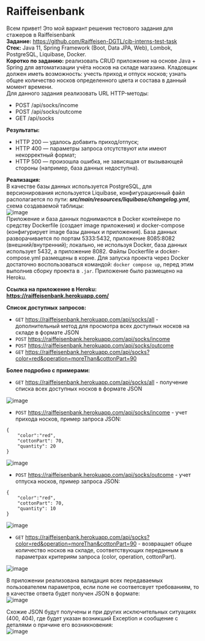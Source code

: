# Raiffeisenbank
Всем привет! Это мой вариант решения тестового задания для стажеров в Raiffeisenbank  
**Задание:** https://github.com/Raiffeisen-DGTL/cib-interns-test-task   
**Стек:** Java 11, Spring Framework (Boot, Data JPA, Web), Lombok, PostgreSQL, Liquibase, Docker.   
**Коротко по заданию:** реализовать CRUD приложение на основе Java + Spring для автоматизации учёта носков на складе магазина. Кладовщик должен иметь возможность: учесть приход и отпуск носков; узнать общее количество носков определенного цвета и состава в данный момент времени.    
Для данного задания реализовать URL HTTP-методы:   
+ POST /api/socks/income   
+ POST /api/socks/outcome   
+ GET /api/socks   
     
**Результаты:**   
+ HTTP 200 — удалось добавить приход/отпуск;   
+ HTTP 400 — параметры запроса отсутствуют или имеют некорректный формат;   
+ HTTP 500 — произошла ошибка, не зависящая от вызывающей стороны (например, база данных недоступна).   
   
**Реализация:**   
В качестве базы данных используется PostgreSQL, для версионирования используется Liquibase, конфигурационный файл располагается по пути: ***src/main/resources/liquibase/changelog.yml***, схема создаваемой таблицы:   
![image](https://github.com/penkovoleg/Raiffeisen/raw/main/image/ShemeDBSocks.png)   
Приложение и база данных поднимаются в Docker контейнере по средству Dockerfile (создает image приложения) и docker-compose (конфигурирует image базы данных и приложения). База данных разворачивается по портам 5333:5432, приложение 8085:8082 (внешний/внутренний); локально, не используя Docker, база данных использует 5432, а приложение 8082. Файлы Dockerfile и docker-compose.yml размещены в корне. Для запуска проекта через Docker достаточно воспользоваться командой: `docker compose up`, перед этим выполнив сборку проекта в `.jar`. Приложение было размещено на Heroku.   
   
**Ссылка на приложение в Heroku:** **https://raiffeisenbank.herokuapp.com/**   
   
**Список доступных запросов:**   
+ `GET` https://raiffeisenbank.herokuapp.com/api/socks/all - дополнительный метод для просмотра всех доступных носков на складе в формате JSON   
+ `POST` https://raiffeisenbank.herokuapp.com/api/socks/income   
+ `POST` https://raiffeisenbank.herokuapp.com/api/socks/outcome   
+ `GET` https://raiffeisenbank.herokuapp.com/api/socks?color=red&operation=moreThan&cottonPart=90   
   
**Более подробно с примерами:**   
+ `GET` https://raiffeisenbank.herokuapp.com/api/socks/all - получение списка всех доступных носков в формате JSON   
   
![image](https://github.com/penkovoleg/Raiffeisen/raw/main/image/ExampleAllRequest.png)   
+ `POST` https://raiffeisenbank.herokuapp.com/api/socks/income - учет прихода носков, пример запроса JSON:  
```
{   
    "color":"red",
    "cottonPart": 70,
    "quantity": 20   
}
```   
![image](https://github.com/penkovoleg/Raiffeisen/raw/main/image/ExampleIncomeRequest.png)   
   
+ `POST` https://raiffeisenbank.herokuapp.com/api/socks/outcome - учет отпуска носков, пример запроса JSON:   
```
{   
    "color":"red",
    "cottonPart": 70,
    "quantity": 10   
}
```   
   
![image](https://github.com/penkovoleg/Raiffeisen/raw/main/image/ExampleOutcomeRequest.png)   
   
+ `GET` https://raiffeisenbank.herokuapp.com/api/socks?color=red&operation=moreThan&cottonPart=90 - возвращает общее количество носков на складе, соответствующих переданным в параметрах критериям запроса (color, operation, cottonPart).   
   
![image](https://github.com/penkovoleg/Raiffeisen/raw/main/image/ExampleGetRequest.png)   
   
В приложении реализована валидация всех передаваемых пользователем параметров, если поле не соответсвует требованиям, то в качестве ответа будет получен JSON в формате:   
![image](https://github.com/penkovoleg/Raiffeisen/raw/main/image/ExampleBadRequest.png)   
   
Схожие JSON будут получены и при других исключительных ситуациях (400, 404), где будет указан возникший Exception и сообщение с деталями о причине его возникновения:   
![image](https://github.com/penkovoleg/Raiffeisen/raw/main/image/ExampleNoSuchElement.png)   
   
